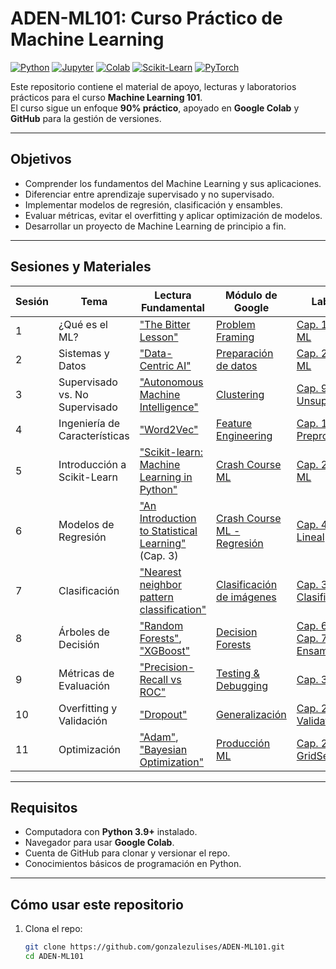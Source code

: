 # ADEN-ML101: Curso Práctico de Machine Learning

[![Python](https://img.shields.io/badge/Python-3.9%2B-blue.svg?logo=python&logoColor=white)](https://www.python.org/)
[![Jupyter](https://img.shields.io/badge/Jupyter-Notebook-orange.svg?logo=jupyter)](https://jupyter.org/)
[![Colab](https://img.shields.io/badge/Google-Colab-yellow.svg?logo=googlecolab&logoColor=white)](https://colab.research.google.com/)
[![Scikit-Learn](https://img.shields.io/badge/Scikit--Learn-ML%20Library-f7931e.svg?logo=scikitlearn)](https://scikit-learn.org/)
[![PyTorch](https://img.shields.io/badge/PyTorch-Deep%20Learning-ee4c2c.svg?logo=pytorch)](https://pytorch.org/)

Este repositorio contiene el material de apoyo, lecturas y laboratorios prácticos para el curso **Machine Learning 101**.  
El curso sigue un enfoque **90% práctico**, apoyado en **Google Colab** y **GitHub** para la gestión de versiones.

---

## Objetivos
- Comprender los fundamentos del Machine Learning y sus aplicaciones.
- Diferenciar entre aprendizaje supervisado y no supervisado.
- Implementar modelos de regresión, clasificación y ensambles.
- Evaluar métricas, evitar el overfitting y aplicar optimización de modelos.
- Desarrollar un proyecto de Machine Learning de principio a fin.

---

## Sesiones y Materiales

| Sesión | Tema | Lectura Fundamental | Módulo de Google | Laboratorio |
|--------|------|---------------------|------------------|-------------|
| 1 | ¿Qué es el ML? | ["The Bitter Lesson"](http://www.incompleteideas.net/IncIdeas/BitterLesson.html) | [Problem Framing](https://developers.google.com/machine-learning/problem-framing/problem?hl=es-419) | [Cap. 1: Panorama ML](https://github.com/gonzalezulises/handson-ml3/blob/main/01_the_machine_learning_landscape.ipynb) |
| 2 | Sistemas y Datos | ["Data-Centric AI"]([https://www.deeplearning.ai/the-batch/a-chat-with-andrew-ng-about-data-centric-ai/](https://landing.ai/data-centric-ai)) | [Preparación de datos](https://developers.google.com/machine-learning/data-prep) | [Cap. 2: Proyecto ML](https://github.com/gonzalezulises/handson-ml3/blob/main/02_end_to_end_machine_learning_project.ipynb) |
| 3 | Supervisado vs. No Supervisado | ["Autonomous Machine Intelligence"](https://openreview.net/pdf?id=BZ5a1r-kVsf) | [Clustering](https://developers.google.com/machine-learning/clustering/overview?hl=es-419) | [Cap. 9: Unsupervised](https://github.com/gonzalezulises/handson-ml3/blob/main/09_unsupervised_learning.ipynb) |
| 4 | Ingeniería de Características | ["Word2Vec"](https://arxiv.org/abs/1301.3781) | [Feature Engineering](https://developers.google.com/machine-learning/data-prep) | [Cap. 13: Preprocesamiento](https://github.com/gonzalezulises/handson-ml3/blob/main/13_loading_and_preprocessing_data.ipynb) |
| 5 | Introducción a Scikit-Learn | ["Scikit-learn: Machine Learning in Python"](https://www.jmlr.org/papers/volume12/pedregosa11a/pedregosa11a.pdf) | [Crash Course ML](https://developers.google.com/machine-learning/crash-course?hl=es-419) | [Cap. 2: Proyecto ML](https://github.com/gonzalezulises/handson-ml3/blob/main/02_end_to_end_machine_learning_project.ipynb) |
| 6 | Modelos de Regresión | ["An Introduction to Statistical Learning"](https://www.statlearning.com/) (Cap. 3) | [Crash Course ML - Regresión](https://developers.google.com/machine-learning/crash-course?hl=es-419) | [Cap. 4: Regresión Lineal](https://github.com/gonzalezulises/handson-ml3/blob/main/04_training_linear_models.ipynb) |
| 7 | Clasificación | ["Nearest neighbor pattern classification"](https://ieeexplore.ieee.org/document/4037264) | [Clasificación de imágenes](https://developers.google.com/machine-learning/image-classification) | [Cap. 3: Clasificación](https://github.com/gonzalezulises/handson-ml3/blob/main/03_classification.ipynb) |
| 8 | Árboles de Decisión | ["Random Forests"](https://www.stat.berkeley.edu/~breiman/randomforest2001.pdf), ["XGBoost"](https://arxiv.org/abs/1603.02754) | [Decision Forests](https://developers.google.com/machine-learning/decision-forests?hl=es-419) | [Cap. 6: Árboles](https://github.com/gonzalezulises/handson-ml3/blob/main/06_decision_trees.ipynb), [Cap. 7: Ensambles](https://github.com/gonzalezulises/handson-ml3/blob/main/07_ensemble_learning_and_random_forests.ipynb) |
| 9 | Métricas de Evaluación | ["Precision-Recall vs ROC"](https://www.researchgate.net/publication/220387544_The_Relationship_Between_Precision-Recall_and_ROC_Curves) | [Testing & Debugging](https://developers.google.com/machine-learning/testing-debugging) | [Cap. 3: Métricas](https://github.com/gonzalezulises/handson-ml3/blob/main/03_classification.ipynb) |
| 10 | Overfitting y Validación | ["Dropout"](https://jmlr.org/papers/v15/srivastava14a.html) | [Generalización](https://developers.google.com/machine-learning/crash-course?hl=es-419) | [Cap. 2: Cross-Validation](https://github.com/gonzalezulises/handson-ml3/blob/main/02_end_to_end_machine_learning_project.ipynb) |
| 11 | Optimización | ["Adam"](https://arxiv.org/abs/1412.6980), ["Bayesian Optimization"](https://arxiv.org/abs/1206.2944) | [Producción ML](https://developers.google.com/machine-learning/crash-course?hl=es-419) | [Cap. 2: GridSearchCV](https://github.com/gonzalezulises/handson-ml3/blob/main/02_end_to_end_machine_learning_project.ipynb) |

---

## Requisitos
- Computadora con **Python 3.9+** instalado.
- Navegador para usar **Google Colab**.
- Cuenta de GitHub para clonar y versionar el repo.
- Conocimientos básicos de programación en Python.

---

## Cómo usar este repositorio
1. Clona el repo:
   ```bash
   git clone https://github.com/gonzalezulises/ADEN-ML101.git
   cd ADEN-ML101
